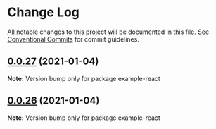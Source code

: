 # Change Log

All notable changes to this project will be documented in this file.
See [Conventional Commits](https://conventionalcommits.org) for commit guidelines.

## [0.0.27](https://github.com/gr4vy/embed/compare/v0.0.26...v0.0.27) (2021-01-04)

**Note:** Version bump only for package example-react





## [0.0.26](https://github.com/gr4vy/embed/compare/v0.0.25...v0.0.26) (2021-01-04)

**Note:** Version bump only for package example-react
